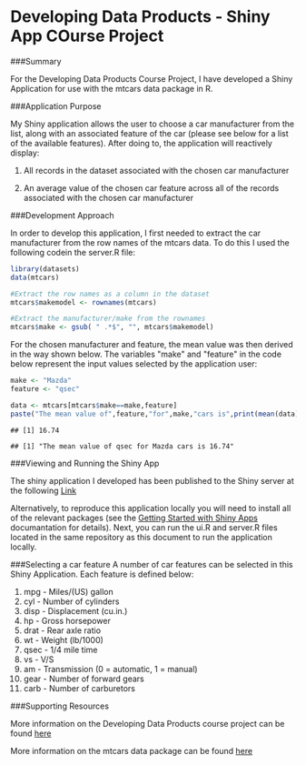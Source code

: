 # Developing Data Products - Shiny App COurse Project

###Summary

For the Developing Data Products Course Project, I have developed a Shiny Application for use with the mtcars data package in R.

###Application Purpose

My Shiny application allows the user to choose a car manufacturer from the list, along with an associated feature of the car (please see below for a list of the available features). After doing to, the application will reactively display:

1. All records in the dataset associated with the chosen car manufacturer

2. An average value of the chosen car feature across all of the records associated with the chosen car manufacturer

###Development Approach

In order to develop this application, I first needed to extract the car manufacturer from the row names of the mtcars data. To do this I used the following codein the server.R file:


```r
library(datasets)
data(mtcars)

#Extract the row names as a column in the dataset
mtcars$makemodel <- rownames(mtcars)

#Extract the manufacturer/make from the rownames
mtcars$make <- gsub( " .*$", "", mtcars$makemodel)
```

For the chosen manufacturer and feature, the mean value was then derived in the way shown below. The variables "make" and "feature" in the code below represent the input values selected by the application user:


```r
make <- "Mazda"
feature <- "qsec"

data <- mtcars[mtcars$make==make,feature]
paste("The mean value of",feature,"for",make,"cars is",print(mean(data)))
```

```
## [1] 16.74
```

```
## [1] "The mean value of qsec for Mazda cars is 16.74"
```

###Viewing and Running the Shiny App

The shiny application I developed has been published to the Shiny server at the following [Link](https://elle248.shinyapps.io/Test)

Alternatively, to reproduce this application locally you will need to install all of the relevant packages (see the [Getting Started with Shiny Apps](http://shiny.rstudio.com/articles/shinyapps.html) documantation for details). Next, you can run the ui.R and server.R files located in the same repository as this document to run the application locally.

###Selecting a car feature
A number of car features can be selected in this Shiny Application. Each feature is defined below:

1. mpg - Miles/(US) gallon
2. cyl - Number of cylinders
3. disp	 - Displacement (cu.in.)
4. hp	 - Gross horsepower
5. drat	 - Rear axle ratio
6. wt	 - Weight (lb/1000)
7. qsec	 - 1/4 mile time
8. vs	 - V/S
9. am	 - Transmission (0 = automatic, 1 = manual)
10. gear - Number of forward gears
11. carb - Number of carburetors

###Supporting Resources

More information on the Developing Data Products course project can be found [here](https://class.coursera.org/devdataprod-015/human_grading/view/courses/973542/assessments/5/submissions)

More information on the mtcars data package can be found [here](https://stat.ethz.ch/R-manual/R-devel/library/datasets/html/mtcars.html)
